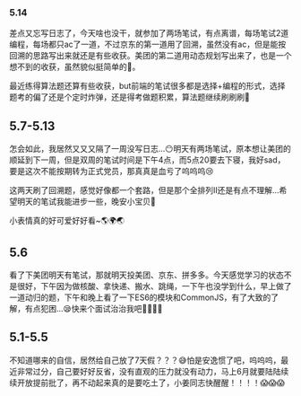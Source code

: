 ### 5.14

差点又忘写日志了，今天啥也没干，就参加了两场笔试，有点离谱，每场笔试2道编程，每场都只ac了一道，不过京东的第一道用了回溯，虽然没有ac，但是能按回溯的思路写出来就还是有些收获。美团的第二道用动态规划写出来了，也是一个想不到的收获，虽然貌似挺简单的🤡。

最近练得算法题还算有些收获，but前端的笔试很多都是选择+编程的形式，选择题考的偏了还是个定时炸弹，还是得考做题积累，算法题继续刷刷刷🌱

## 5.7-5.13

怎会如此，我居然又又又隔了一周没写日志...😶明天有两场笔试，原本想让美团的顺延到下一周，但是双周的笔试时间是下午4点，而5点20要去下寝，我好sad，要是这次不能按期转为正式党员，那真真是血亏了呜呜呜😢

这两天刷了回溯题，感觉好像都一个套路，但是那个全排列II还是有点不理解...希望明天的笔试我能进步一些，晚安小宝贝🌱

小表情真的好可爱好好看~🌎🌍🌏

## 5.6

看了下美团明天有笔试，那就明天投美团、京东、拼多多。今天感觉学习的状态不是很好，下午因为做核酸、拿快递、搬水、跳绳，一下午也没学到什么，早上做了一道动归的题，下午和晚上看了一下ES6的模块和CommonJS，有了大致的了解，有点犯困...😪快来个面试治治我吧🍓🍍🥭🥒



## 5.1-5.5

不知道哪来的自信，居然给自己放了7天假？？？😅怕是安逸惯了吧，呜呜呜，最近非常过分，自己要好好反省，没有直观的压力就没有动力，马上6月就要陆陆续续开放提前批了，再不动起来真的是要吃土了，小姜同志快醒醒！！！！😱😱😱